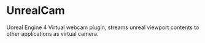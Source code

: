 # UnrealCam
 Unreal Engine 4 Virtual webcam plugin, streams unreal viewport contents to other applications as virtual camera.
